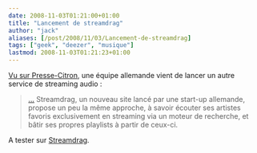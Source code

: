 ```yaml
---
date: 2008-11-03T01:21:00+01:00
title: "Lancement de streamdrag"
author: "jack"
aliases: [/post/2008/11/03/Lancement-de-streamdrag]
tags: ["geek", "deezer", "musique"]
lastmod: 2008-11-03T01:21:23+01:00
---
```

[Vu sur Presse-Citron](http://www.presse-citron.net/streamdrag-comme-deezer-en-plus-simple), une équipe allemande vient de lancer un autre service de streaming audio :

> [...](https://franek.chicour.net/post/2008/11/03/... "...") Streamdrag, un nouveau site lancé par une start-up allemande, propose un peu la même approche, à savoir écouter ses artistes favoris exclusivement en streaming via un moteur de recherche, et bâtir ses propres playlists à partir de ceux-ci.

A tester sur [Streamdrag](http://streamdrag.com/index.html).
